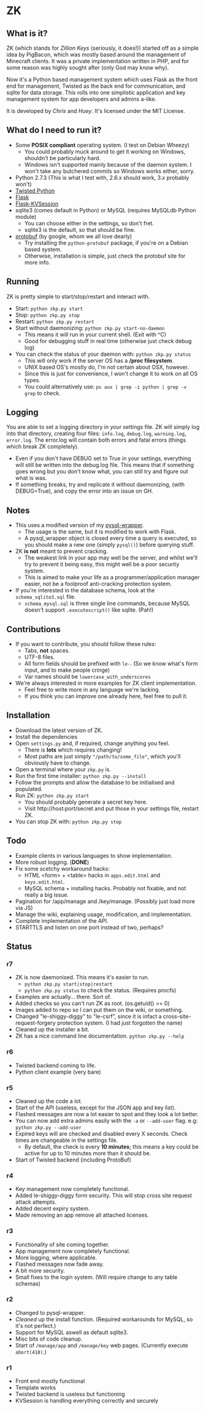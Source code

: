 ZK
===

What is it?
---
ZK (which stands for _Zillion Keys_ (seriously, it does!)) started off as a simple idea by PigBacon, which was mostly based around the management of Minecraft clients. It was a private implementation written in PHP, and for some reason was highly sought after (only God may know why).

Now it's a Python based management system which uses Flask as the front end for management, Twisted as the back end for communication, and sqlite for data storage.
This rolls into one simplistic application and key management system for app developers and admins a-like.

It is developed by _Chris_ and _Huey_. It's licensed under the MIT License.

What do I need to run it?
---
+ Some __POSIX compliant__ operating system. (I test on Debian Wheezy)
	+ You could probably muck around to get it working on Windows, shouldn't be particularly hard.
	+ Windows isn't supported mainly because of the daemon system. I won't take any butchered commits so Windows works either, sorry.
+ Python 2.7.3 (This is what I test with, 2.6.x should work, 3.x probably won't)
+ [Twisted Python](http://twistedmatrix.com)
+ [Flask](http://flask.pocoo.org)
+ [Flask-KVSession](https://github.com/mbr/flask-kvsession)
+ sqlite3 (comes default in Python) or MySQL (requires MySQLdb Python module)
	+ You can choose either in the settings, so don't fret.
	+ sqlite3 is the default, so that should be fine.
+ [protobuf](http://code.google.com/p/protobuf/) (by google, whom we all love dearly)
	+ Try installing the `python-protobuf` package, if you're on a Debian based system.
	+ Otherwise, installation is simple, just check the protobuf site for more info.

Running
---
ZK is pretty simple to start/stop/restart and interact with.
+ Start: `python zkp.py start`
+ Stop: `python zkp.py stop`
+ Restart: `python zkp.py restart`
+ Start without daemonizing: `python zkp.py start-no-daemon`
	+ This means it will run in your current shell. (Exit with ^C)
	+ Good for debugging stuff in real time (otherwise just check debug log)
+ You can check the status of your daemon with: `python zkp.py status`
	+ This will only work if the server OS has a __/proc filesystem__.
	+ UNIX based OS's mostly do, I'm not certain about OSX, however.
	+ Since this is just for convenience, I won't change it to work on all OS types.
	+ You could alternatively use: `ps aux | grep -i python | grep -v grep` to check.

Logging
---
You are able to set a logging directory in your settings file. ZK will simply log into that directory, creating four files: `info.log`, `debug.log`, `warning.log`, `error.log`. The error.log will contain both errors and fatal errors (things which break ZK completely).
+ Even if you don't have DEBUG set to True in your settings, everything will still be written into the debug.log file. This means that if something goes wrong but you don't know what, you can still try and figure out what is was.
+ If something breaks, try and replicate it without daemonizing, (with DEBUG=True), and copy the error into an issue on GH.

Notes
---
+ This uses a modified version of my [pysql-wrapper](https://github.com/PigBacon/pysql-wrapper).
	+ The usage is the same, but it is modified to work with Flask.
	+ A pysql_wrapper object is closed every time a query is executed, so you should make a new one (simply `pysql()`) before querying stuff.
+ ZK __is not__ meant to prevent cracking.
	+ The weakest link in your app may well be the server, and whilst we'll try to prevent it being easy, this might well be a poor security system.
	+ This is aimed to make your life as a programmer/application manager easier, not be a foolproof anti-cracking protection system.
+ If you're interested in the database schema, look at the `schema_sqlite3.sql` file.
	+ `schema_mysql.sql` is three single line commands, because MySQL doesn't support `.executescript()` like sqlite. (Pah!)

Contributions
---
+ If you want to contribute, you should follow these rules:
	+ Tabs, __not__ spaces.
	+ UTF-8 files.
	+ All form fields should be prefixed with `le-`. (So we know what's form input, and to make people cringe)
	+ Var names should be `lowercase_with_underscores`
+ We're always interested in more examples for ZK client implementation.
	+ Feel free to write more in any language we're lacking.
	+ If you think you can improve one already here, feel free to pull it.

Installation
---
+ Download the latest version of ZK.
+ Install the dependencies
+ Open `settings.py` and, if required, change anything you feel.
	+ There is __lots__ which requires changing!
	+ Most paths are just simply `"/path/to/some_file"`, which you'll obviously have to change.
+ Open a terminal where your `zkp.py` is.
+ Run the first time installer: `python zkp.py --install`
+ Follow the prompts and allow the database to be initialised and populated.
+ Run ZK: `python zkp.py start`
	+ You should probably generate a secret key here.
	+ Visit http://host:port/secret and put those in your settings file, restart ZK.
+ You can stop ZK with: `python zkp.py stop`

Todo
---
+ Example clients in various languages to show implementation.
+ More robust logging. (__DONE__)
+ Fix some scetchy workaround hacks:
	+ HTML \<form\> + \<table\> hacks in `apps.edit.html` and `keys.edit.html`.
	+ MySQL schema + installing hacks. Probably not fixable, and not really a big issue.
+ Pagination for /app/manage and /key/manage. (Possibly just load more via JS)
+ Manage the wiki, explaining usage, modification, and implementation.
+ Complete implementation of the API.
+ STARTTLS and listen on one port instead of two, perhaps?

Status
---
### r7
+ ZK is now daemonised. This means it's easier to run.
	+ `python zkp.py start|stop|restart`
	+ `python zkp.py status` to check the status. (Requires procfs)
+ Examples are actually... there. Sort of.
+ Added checks so you can't run ZK as root. (os.getuid() == 0)
+ Images added to repo so I can put them on the wiki, or something.
+ Changed "le-shiggy-diggy" to "le-csrf", since it is infact a cross-site-request-forgery protection system. (I had just forgotten the name)
+ Cleaned up the installer a bit.
+ ZK has a nice command line documentation. `python zkp.py --help`

### r6
+ Twisted backend coming to life.
+ Python client example (very bare)

### r5
+ Cleaned up the code a lot.
+ Start of the API (useless, except for the JSON app and key list).
+ Flashed messages are now a lot easier to spot and they look a lot better.
+ You can now add extra admins easily with the `-a` or `--add-user` flag. e.g: `python zkp.py --add-user`
+ Expired keys will are checked and disabled every X seconds. Check times are changeable in the settings file.
	+ By default, the check is every __10 minutes__; this means a key could be active for up to 10 minutes more than it should be.
+ Start of Twisted backend (including ProtoBuf)

### r4
+ Key management now completely functional.
+ Added le-shiggy-diggy form security. This will stop cross site request attack attempts.
+ Added decent expiry system.
+ Made removing an app remove all attached licenses.

### r3
+ Functionality of site coming together.
+ App management now completely functional.
+ More logging, where applicable.
+ Flashed messages now fade away.
+ A bit more security.
+ Small fixes to the login system. (Will require change to any table schemas)

### r2
+ Changed to pysql-wrapper.
+ _Cleaned_ up the install function. (Required workarounds for MySQL, so it's not perfect.)
+ Support for MySQL aswell as default sqlite3.
+ Misc bits of code cleanup.
+ Start of `/manage/app` and `/manage/key` web pages. (Currently execute `abort(418)`.)

### r1
+ Front end mostly functional
+ Template works
+ Twisted backend is useless but functioning
+ KVSession is handling everything correctly and securely

